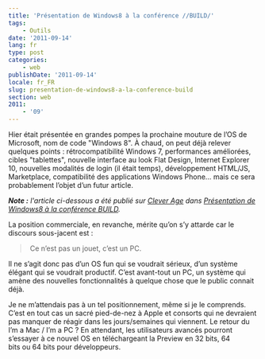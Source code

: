 ```yaml
---
title: 'Présentation de Windows8 à la conférence //BUILD/'
tags:
    - Outils
date: '2011-09-14'
lang: fr
type: post
categories:
    - web
publishDate: '2011-09-14'
locale: fr_FR
slug: presentation-de-windows8-a-la-conference-build
section: web
2011:
    - '09'
---
```


Hier était présentée en grandes pompes la prochaine mouture de l’OS de Microsoft, nom de code "Windows 8". À chaud, on peut déjà relever quelques points : rétrocompatibilité Windows 7, performances améliorées, cibles "tablettes", nouvelle interface au look <span lang="en">Flat Design</span>, Internet Explorer 10, nouvelles modalités de login (il était temps), développement HTML/JS, Marketplace, compatibilité des applications Windows Phone… mais ce sera probablement l’objet d’un futur article.

<!--more-->

<em class="canonical">**Note&nbsp;:** l'article ci-dessous a été publié sur [Clever Age](http://www.clever-age.com/fr/) dans [Présentation de Windows8 à la conférence BUILD](http://blog.clever-age.com/fr/2011/09/14/presentation-de-windows8-a-la-conference-build/).</em>

La position commerciale, en revanche, mérite qu’on s’y attarde car le discours sous-jacent est :

>  Ce n’est pas un jouet, c’est un PC.

Il ne s’agit donc pas d’un OS fun qui se voudrait sérieux, d’un système élégant qui se voudrait productif. C’est avant-tout un PC, un système qui amène des nouvelles fonctionnalités à quelque chose que le public connait déjà.

Je ne m’attendais pas à un tel positionnement, même si je le comprends. C’est en tout cas un sacré pied-de-nez à Apple et consorts qui ne devraient pas manquer de réagir dans les jours/semaines qui viennent. Le retour du <span lang="en">I’m a Mac / I’m a PC</span> ? En attendant, les utilisateurs avancés pourront s’essayer à ce nouvel OS en téléchargeant la Preview en 32 bits, 64 bits ou 64 bits pour développeurs.

